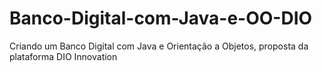 # Banco-Digital-com-Java-e-OO-DIO
Criando um Banco Digital com Java e Orientação a Objetos, proposta da plataforma DIO Innovation
